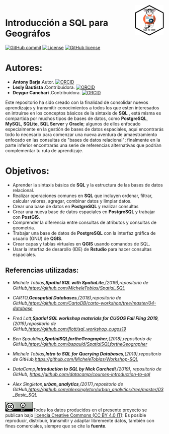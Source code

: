 <img alt="SpatialSQL" src="./Img/icon/sql_update.png" align="right" width = 18%/>

# Introducción a SQL para Geográfos
[![GitHub commit](https://img.shields.io/github/last-commit/pcm-dpc/COVID-19)](https://github.com/barja8/IntroSQL/commits/master)
[![License](https://img.shields.io/badge/License-MIT-blue.svg)](https://opensource.org/licenses/MIT)
[![GitHub license](https://img.shields.io/badge/License-Creative%20Commons%20Attribution%204.0%20International-blue)](https://creativecommons.org/licenses/)


# Autores: 
- <strong>Antony Barja</strong>.Autor. <a href='https://orcid.org/0000-0001-5921-2858' target='orcid.widget'><img src='https://members.orcid.org/sites/default/files/vector_iD_icon.svg' class='orcid' alt='ORCID' width = 14></a>
- <strong> Lesly Bautista </strong>.Contribuidora. <a href='https://orcid.org/0000-0003-3523-8687' target='orcid.widget'><img src='https://members.orcid.org/sites/default/files/vector_iD_icon.svg' class='orcid' alt='ORCID' width = 14></a>
- <strong> Deygur Canchari </strong>.Contribuidora. <a href='https://orcid.org/0000-0001-8315-8548' target='orcid.widget'><img src='https://members.orcid.org/sites/default/files/vector_iD_icon.svg' class='orcid' alt='ORCID' width = 14></a>

Este repositorio ha sido creado con la finalidad de consolidar nuevos aprendizajes y transmitir conocimientos a todos los que esten interesados en intruirse en los conceptos básicos de la sintaxis de **SQL** 
, está misma es compartida por muchos tipos de bases de datos, como **PostgreSQL**, **MySQL**, **SQLite**, **SQL Server** y **Oracle**; algunos de ellos enfocado especialmente en la gestión de bases de datos espaciales, aquí encontrarás todo lo necesario para comenzar una nueva aventura de amaestramiento enfocado en las consultas de "bases de datos relacional"; finalmente
en la parte inferior encontrarás una serie de referencias alternativas que podrían complementar tu ruta de aprendizaje.


# Objetivos:
 - Aprender la sintaxis básica de **SQL** y la estructura de las bases de datos relacional.
 - Realizar operaciones comunes en **SQL** que incluyen ordenar, filtrar, calcular valores, agregar, combinar datos y limpiar datos.
 - Crear una base de datos en **PostgreSQL** y realizar consultas 
 - Crear una nueva base de datos espaciales en **PostgreSQL** y trabajar con **PostGIS**.
 - Comprender la diferencia entre consultas de atributos y consultas de geometría.
 - Trabajar una base de datos de **PostgreSQL** con la interfaz gráfica de usuario (GNU) de **QGIS**.
 - Crear capas y tablas virtuales en **QGIS** usando  comandos de SQL.
 - Usar la interfaz de desarollo (IDE) de **Rstudio** para hacer consultas espaciales. 
  

## Referencias utilizadas:
- *Michele Tobias,**Spatial SQL with SpatiaLite**,(2019),repositorio de GitHub,https://github.com/MicheleTobias/Spatial_SQL*
  
- *CARTO,**Geospatial Databases**,(2018),repositorio de GitHub,https://github.com/CartoDB/carto-workshop/tree/master/04-database*
  
- *Fred Lott,**Spatial SQL workshop materials for CUGOS Fall Fling 2019**,(2019),repositorio de GitHub,https://github.com/flott/sql_workshop_cugos19*
  
- *Ben Spaulding,**SpatialSQLfortheGeographer**,(2018),repositorio de GitHub,https://github.com/bspauld/SpatialSQLfortheGeographer*
  
- *Michele Tobias,**Intro to SQL for Querying Databases**,(2019),repositorio de GitHub,https://github.com/MicheleTobias/Workshop-SQL*
  
- *DataCamp,**Introduction to SQL by Nick Carchedi**,(2019), repositorio de GitHub, https://github.com/datacamp/courses-introduction-to-sql*

- *Alex Singleton,**urban_analytics**,(2017),repositorio de GitHub,https://github.com/alexsingleton/urban_analytics/tree/master/03_Basic_SQL*  

![](./Img/icon/istat88x31.png)Todos los datos producidos en el presente proyecto se publican bajo [licencia Creative Commons (CC BY 4.0 IT)](https://creativecommons.org/share-your-work/): Es posible reproducir, distribuir, transmitir y adaptar libremente datos,  también con fines comerciales, siempre que se cite la **fuente**.
